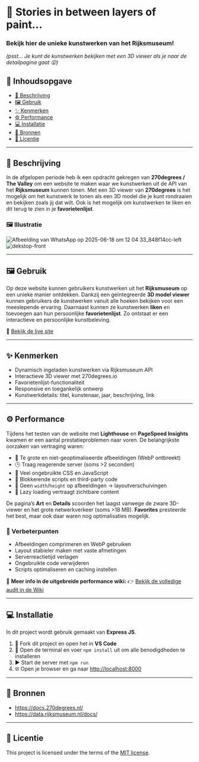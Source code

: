 # 🎨 Stories in between layers of paint...

### Bekijk hier de unieke kunstwerken van het Rijksmuseum! <br>

*(psst... Je kunt de kunstwerken bekijken met een 3D viewer als je naar de detailpagina gaat 😮)*

## 📑 Inhoudsopgave

* [📖 Beschrijving](#beschrijving)
* [🖼️ Gebruik](#gebruik)
* [✨ Kenmerken](#kenmerken)
* [⚙️ Performance](#performance)
* [💻 Installatie](#installatie)
* [🔗 Bronnen](#bronnen)
* [📄 Licentie](#licentie)

---

## 📖 Beschrijving

In de afgelopen periode heb ik een opdracht gekregen van **270degrees / The Valley** om een website te maken waar we kunstwerken uit de API van het **Rijksmuseum** kunnen tonen.
Met een 3D viewer van **270degrees** is het mogelijk om het kunstwerk te tonen als een 3D model die je kunt rondraaien en bekijken zoals jij dat wilt.
Ook is het mogelijk om kunstwerken te liken en dit terug te zien in je **favorietenlijst**.

### 🖼️ Illustratie

![Afbeelding van WhatsApp op 2025-06-18 om 12 04 33\_848f14cc-left](https://github.com/user-attachments/assets/26842453-ec4c-4fbe-ae85-94290a011ce5)
![dekstop-front](https://github.com/user-attachments/assets/62717bd7-2b07-443d-bafc-35f00f1c8711)

---

## 🖼️ Gebruik

Op deze website kunnen gebruikers kunstwerken uit het **Rijksmuseum** op een unieke manier ontdekken. Dankzij een geïntegreerde **3D model viewer** kunnen gebruikers de kunstwerken vanuit alle hoeken bekijken voor een meeslepende ervaring.
Daarnaast kunnen ze kunstwerken **liken** en toevoegen aan hun persoonlijke **favorietenlijst**. Zo ontstaat er een interactieve en persoonlijke kunstbeleving.

🔗 [Bekijk de live site](https://artwork-270projects.onrender.com)

---

## ✨ Kenmerken

* Dynamisch ingeladen kunstwerken via Rijksmuseum API
* Interactieve 3D viewer met 270degrees.io
* Favorietenlijst-functionaliteit
* Responsive en toegankelijk ontwerp
* Kunstwerkdetails: titel, kunstenaar, jaar, beschrijving, link

---

## ⚙️ Performance

Tijdens het testen van de website met **Lighthouse** en **PageSpeed Insights** kwamen er een aantal prestatieproblemen naar voren. De belangrijkste oorzaken van vertraging waren:

* 📸 Te grote en niet-geoptimaliseerde afbeeldingen (WebP ontbreekt)
* 🕒 Traag reagerende server (soms >2 seconden)
* 🧹 Veel ongebruikte CSS en JavaScript
* 🧱 Blokkerende scripts en third-party code
* 📐 Geen `width`/`height` op afbeeldingen → layoutverschuivingen
* 🧠 Lazy loading vertraagt zichtbare content

De pagina’s **Art** en **Details** scoorden het laagst vanwege de zware 3D-viewer en het grote netwerkverkeer (soms >18 MB).
**Favorites** presteerde het best, maar ook daar waren nog optimalisaties mogelijk.

### 🔧 Verbeterpunten

* Afbeeldingen comprimeren en WebP gebruiken
* Layout stabieler maken met vaste afmetingen
* Serverreactietijd verlagen
* Ongebruikte code verwijderen
* Scripts optimaliseren en caching instellen

📄 **Meer info in de uitgebreide performance wiki:**
👉 [Bekijk de volledige audit in de Wiki](https://github.com/Recss68/proof-of-concept/wiki/Project-%E2%80%90-Artwork-%E2%80%90-270Degrees#performance-audit)

---

## 💻 Installatie

In dit project wordt gebruik gemaakt van **Express JS**.

1. 🔄 Fork dit project en open het in **VS Code**
2. 💽 Open de terminal en voer `npm install` uit om alle benodigdheden te installeren
3. ▶️ Start de server met `npm run`
4. 🌐 Open je browser en ga naar [http://localhost:8000](http://localhost:8000)

---

## 🔗 Bronnen

* https://docs.270degrees.nl/
* https://data.rijksmuseum.nl/docs/

---

## 📄 Licentie

This project is licensed under the terms of the [MIT license](./LICENSE).
